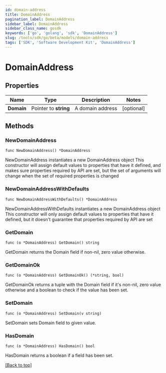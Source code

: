 ```yaml
---
id: domain-address
title: DomainAddress
pagination_label: DomainAddress
sidebar_label: DomainAddress
sidebar_class_name: gosdk
keywords: ['go', 'golang', 'sdk', 'DomainAddress'] 
slug: /tools/sdk/go/beta/models/domain-address
tags: ['SDK', 'Software Development Kit', 'DomainAddress']
---
```


# DomainAddress

## Properties

Name | Type | Description | Notes
------------ | ------------- | ------------- | -------------
**Domain** |  Pointer to **string** | A domain address | [optional] 

## Methods

### NewDomainAddress

`func NewDomainAddress() *DomainAddress`

NewDomainAddress instantiates a new DomainAddress object
This constructor will assign default values to properties that have it defined,
and makes sure properties required by API are set, but the set of arguments
will change when the set of required properties is changed

### NewDomainAddressWithDefaults

`func NewDomainAddressWithDefaults() *DomainAddress`

NewDomainAddressWithDefaults instantiates a new DomainAddress object
This constructor will only assign default values to properties that have it defined,
but it doesn't guarantee that properties required by API are set

### GetDomain

`func (o *DomainAddress) GetDomain() string`

GetDomain returns the Domain field if non-nil, zero value otherwise.

### GetDomainOk

`func (o *DomainAddress) GetDomainOk() (*string, bool)`

GetDomainOk returns a tuple with the Domain field if it's non-nil, zero value otherwise
and a boolean to check if the value has been set.

### SetDomain

`func (o *DomainAddress) SetDomain(v string)`

SetDomain sets Domain field to given value.

### HasDomain

`func (o *DomainAddress) HasDomain() bool`

HasDomain returns a boolean if a field has been set.


[[Back to top]](#) 


